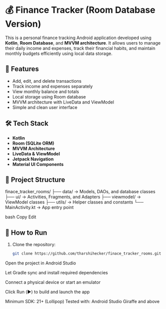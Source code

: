 # 💰 Finance Tracker (Room Database Version)

This is a personal finance tracking Android application developed using **Kotlin**, **Room Database**, and **MVVM architecture**. It allows users to manage their daily income and expenses, track their financial habits, and maintain monthly budgets efficiently using local data storage.

## 🚀 Features

- Add, edit, and delete transactions  
- Track income and expenses separately  
- View monthly balance and totals  
- Local storage using Room database  
- MVVM architecture with LiveData and ViewModel  
- Simple and clean user interface

## 🛠️ Tech Stack

- **Kotlin**  
- **Room (SQLite ORM)**  
- **MVVM Architecture**  
- **LiveData & ViewModel**  
- **Jetpack Navigation**  
- **Material UI Components**

## 📁 Project Structure

finace_tracker_rooms/
├── data/ → Models, DAOs, and database classes
├── ui/ → Activities, Fragments, and Adapters
├── viewmodel/ → ViewModel classes
├── utils/ → Helper classes and constants
└── MainActivity.kt → App entry point

bash
Copy
Edit

## 🔧 How to Run

1. Clone the repository:
   ```bash
   git clone https://github.com/tharshihecker/finace_tracker_rooms.git
Open the project in Android Studio

Let Gradle sync and install required dependencies

Connect a physical device or start an emulator

Click Run (▶️) to build and launch the app

Minimum SDK: 21+ (Lollipop)
Tested with: Android Studio Giraffe and above
